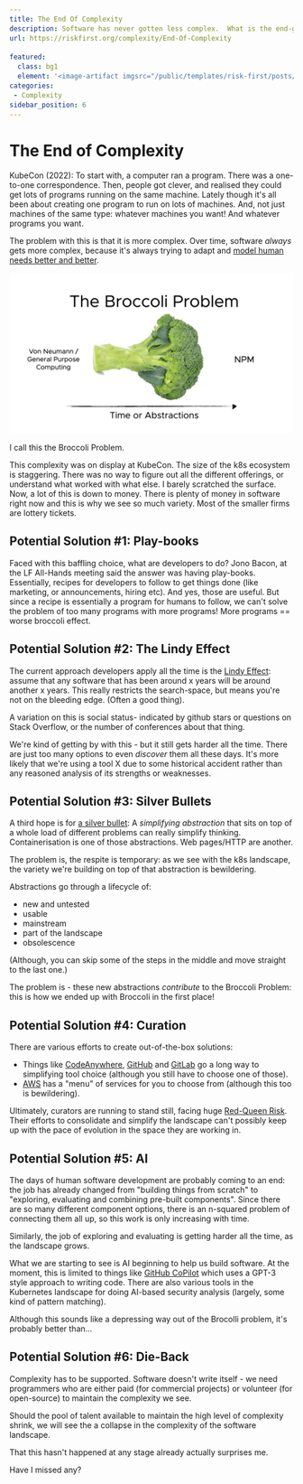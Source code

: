 ```yaml
---
title: The End Of Complexity
description: Software has never gotten less complex.  What is the end-game for this?
url: https://riskfirst.org/complexity/End-Of-Complexity

featured: 
  class: bg1
  element: '<image-artifact imgsrc="/public/templates/risk-first/posts/stop.svg">The End of Complexity</image-artifact>'
categories:
 - Complexity
sidebar_position: 6
---
```


# The End of Complexity

KubeCon (2022): To start with, a computer ran a program.  There was a one-to-one correspondence.  Then, people got clever, and realised they could get lots of programs running on the same machine. Lately though it's all been about creating one program to run on lots of machines.  And, not just machines of the same type:  whatever machines you want!  And whatever programs you want.  

The problem with this is that it is more complex.  Over time, software _always_ gets more complex, because it's always trying to adapt and [model human needs better and better](../estimating/Fractals.md#continuous-refinement).  

![The Broccoli Problem](/img/complexity/broccoli.jpg) 

I call this the Broccoli Problem.  

This complexity was on display at KubeCon.  The size of the k8s ecosystem is staggering.  There was no way to figure out all the different offerings, or understand what worked with what else.  I barely scratched the surface.  Now, a lot of this is down to money.  There is plenty of money in software right now and this is why we see so much variety.  Most of the smaller firms are lottery tickets.  

## Potential Solution #1:  Play-books

Faced with this baffling choice, what are developers to do?  Jono Bacon, at the LF All-Hands meeting said the answer was having play-books. Essentially, recipes for developers to follow to get things done (like marketing, or announcements, hiring etc).  And yes, those are useful.  But since a recipe is essentially a program for humans to follow, we can't solve the problem of too many programs with more programs!  More programs == worse broccoli effect.

## Potential Solution #2:  The Lindy Effect

The current approach developers apply all the time is the [Lindy Effect](https://en.wikipedia.org/wiki/Lindy_effect):  assume that any software that has been around x years will be around another x years.  This really restricts the search-space, but means you're not on the bleeding edge. (Often a good thing).  

A variation on this is social status- indicated by github stars or questions on Stack Overflow, or the number of conferences about that thing.  

We're kind of getting by with this - but it still gets harder all the time.  There are just too many options to even _discover_ them all these days.  It's more likely that we're using a tool X due to some historical accident rather than any reasoned analysis of its strengths or weaknesses.

## Potential Solution #3:  Silver Bullets

A third hope is for [a silver bullet](Silver-Bullets.md):   A _simplifying abstraction_ that sits on top of a whole load of different problems can really simplify thinking.   Containerisation is one of those abstractions.  Web pages/HTTP are another.  

The problem is, the respite is temporary:  as we see with the k8s landscape, the variety we're building on top of that abstraction is bewildering.  

Abstractions go through a lifecycle of: 

 - new and untested
 - usable
 - mainstream
 - part of the landscape
 - obsolescence

(Although, you can skip some of the steps in the middle and move straight to the last one.)

The problem is - these new abstractions _contribute_ to the Broccoli Problem:  this is how we ended up with Broccoli in the first place!
 
## Potential Solution #4:  Curation

There are various efforts to create out-of-the-box solutions:

- Things like [CodeAnywhere](https://codeanywhere.com), [GitHub](https://github.com) and [GitLab](https://gitlab.com) go a long way to simplifying tool choice (although you still have to choose one of those).   
- [AWS](https://aws.amazon.com) has a "menu" of services for you to choose from (although this too is bewildering).  

Ultimately, curators are running to stand still, facing huge [Red-Queen Risk](../risks/Scarcity-Risk.md#red-queen-risk).   Their efforts to consolidate and simplify the landscape can't possibly keep up with the pace of evolution in the space they are working in.  

## Potential Solution #5: AI

The days of human software development are probably coming to an end:  the job has already changed from "building things from scratch" to "exploring, evaluating and combining pre-built components".   Since there are so many different component options, there is an n-squared problem of connecting them all up, so this work is only increasing with time.

Similarly, the job of exploring and evaluating is getting harder all the time, as the landscape grows.

What we are starting to see is AI beginning to help us build software.  At the moment, this is limited to things like [GitHub CoPilot](https://copilot.github.com) which uses a GPT-3 style approach to writing code.  There are also various tools in the Kubernetes landscape for doing AI-based security analysis (largely, some kind of pattern matching).

Although this sounds like a depressing way out of the Brocolli problem, it's probably better than...

## Potential Solution #6: Die-Back

Complexity has to be supported.  Software doesn't write itself - we need programmers who are either paid (for commercial projects) or volunteer (for open-source) to maintain the complexity we see.  

Should the pool of talent available to maintain the high level of complexity shrink, we will see the a collapse in the complexity of the software landscape.  

That this hasn't happened at any stage already actually surprises me.

Have I missed any?


